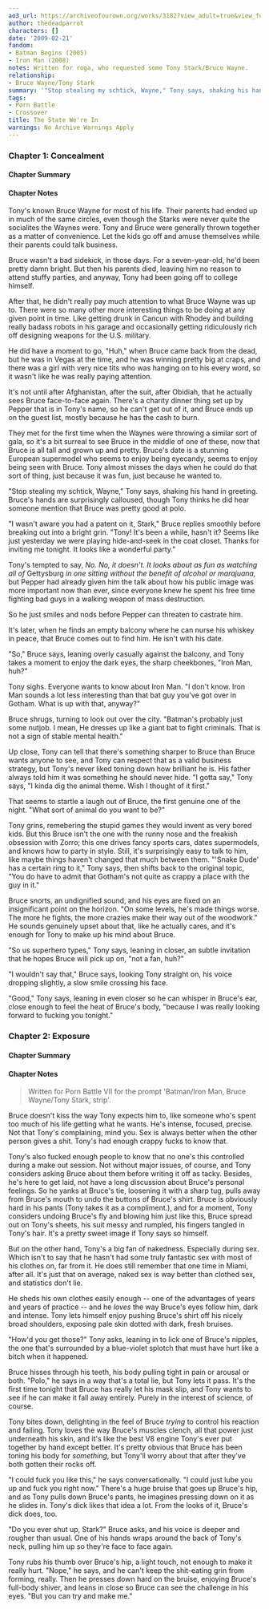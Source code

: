 ```yaml
---
ao3_url: https://archiveofourown.org/works/3182?view_adult=true&view_full_work=true
author: thedeadparrot
characters: []
date: '2009-02-21'
fandom:
- Batman Begins (2005)
- Iron Man (2008)
notes: Written for roga, who requested some Tony Stark/Bruce Wayne.
relationship:
- Bruce Wayne/Tony Stark
summary: '"Stop stealing my schtick, Wayne," Tony says, shaking his hand in greeting.'
tags:
- Porn Battle
- Crossover
title: The State We're In
warnings: No Archive Warnings Apply
---
```


### Chapter 1: Concealment


#### Chapter Summary



#### Chapter Notes



Tony's known Bruce Wayne for most of his life. Their parents had ended up in much of the same circles, even though the Starks were never quite the socialites the Waynes were. Tony and Bruce were generally thrown together as a matter of convenience. Let the kids go off and amuse themselves while their parents could talk business.

Bruce wasn't a bad sidekick, in those days. For a seven-year-old, he'd been pretty damn bright. But then his parents died, leaving him no reason to attend stuffy parties, and anyway, Tony had been going off to college himself.

After that, he didn't really pay much attention to what Bruce Wayne was up to. There were so many other more interesting things to be doing at any given point in time. Like getting drunk in Cancun with Rhodey and building really badass robots in his garage and occasionally getting ridiculously rich off designing weapons for the U.S. military.

He did have a moment to go, "Huh," when Bruce came back from the dead, but he was in Vegas at the time, and he was winning pretty big at craps, and there was a girl with very nice tits who was hanging on to his every word, so it wasn't like he was really paying attention.

It's not until after Afghanistan, after the suit, after Obidiah, that he actually sees Bruce face-to-face again. There's a charity dinner thing set up by Pepper that is in Tony's name, so he can't get out of it, and Bruce ends up on the guest list, mostly because he has the cash to burn.

They met for the first time when the Waynes were throwing a similar sort of gala, so it's a bit surreal to see Bruce in the middle of one of these, now that Bruce is all tall and grown up and pretty. Bruce's date is a stunning European supermodel who seems to enjoy being eyecandy, seems to enjoy being seen with Bruce. Tony almost misses the days when he could do that sort of thing, just because it was fun, just because he wanted to.

"Stop stealing my schtick, Wayne," Tony says, shaking his hand in greeting. Bruce's hands are surprisingly calloused, though Tony thinks he did hear someone mention that Bruce was pretty good at polo.

"I wasn't aware you had a patent on it, Stark," Bruce replies smoothly before breaking out into a bright grin. "Tony! It's been a while, hasn't it? Seems like just yesterday we were playing hide-and-seek in the coat closet. Thanks for inviting me tonight. It looks like a wonderful party."

Tony's tempted to say, *No. No, it doesn't. It looks about as fun as watching all of* Gettysburg *in one sitting without the benefit of alcohol or marajuana,* but Pepper had already given him the talk about how his public image was more important now than ever, since everyone knew he spent his free time fighting bad guys in a walking weapon of mass destruction.

So he just smiles and nods before Pepper can threaten to castrate him.

It's later, when he finds an empty balcony where he can nurse his whiskey in peace, that Bruce comes out to find him. He isn't with his date.

"So," Bruce says, leaning overly casually against the balcony, and Tony takes a moment to enjoy the dark eyes, the sharp cheekbones, "Iron Man, huh?"

Tony sighs. Everyone wants to know about Iron Man. "I don't know. Iron Man sounds a lot less interesting than that bat guy you've got over in Gotham. What is up with that, anyway?"

Bruce shrugs, turning to look out over the city. "Batman's probably just some nutjob. I mean, He dresses up like a giant bat to fight criminals. That is not a sign of stable mental health."

Up close, Tony can tell that there's something sharper to Bruce than Bruce wants anyone to see, and Tony can respect that as a valid business strategy, but Tony's never liked toning down how brilliant he is. His father always told him it was something he should never hide. "I gotta say," Tony says, "I kinda dig the animal theme. Wish I thought of it first."

That seems to startle a laugh out of Bruce, the first genuine one of the night. "What sort of animal do you want to be?"

Tony grins, remebering the stupid games they would invent as very bored kids. But this Bruce isn't the one with the runny nose and the freakish obsession with Zorro; this one drives fancy sports cars, dates supermodels, and knows how to party in style. Still, it's surprisingly easy to talk to him, like maybe things haven't changed that much between them. "'Snake Dude' has a certain ring to it," Tony says, then shifts back to the original topic, "You do have to admit that Gotham's not quite as crappy a place with the guy in it."

Bruce snorts, an undignified sound, and his eyes are fixed on an insignificant point on the horizon. "On some levels, he's made things worse. The more he fights, the more crazies make their way out of the woodwork." He sounds genuinely upset about that, like he actually cares, and it's enough for Tony to make up his mind about Bruce.

"So us superhero types," Tony says, leaning in closer, an subtle invitation that he hopes Bruce will pick up on, "not a fan, huh?"

"I wouldn't say that," Bruce says, looking Tony straight on, his voice dropping slightly, a slow smile crossing his face.

"Good," Tony says, leaning in even closer so he can whisper in Bruce's ear, close enough to feel the heat of Bruce's body, "because I was really looking forward to fucking you tonight."


### Chapter 2: Exposure


#### Chapter Summary



#### Chapter Notes



> Written for Porn Battle VII for the prompt 'Batman/Iron Man, Bruce Wayne/Tony Stark, strip'.
> 
> 


Bruce doesn't kiss the way Tony expects him to, like someone who's spent too much of his life getting what he wants. He's intense, focused, precise. Not that Tony's complaining, mind you. Sex is always better when the other person gives a shit. Tony's had enough crappy fucks to know that.

Tony's also fucked enough people to know that no one's this controlled during a make out session. Not without major issues, of course, and Tony considers asking Bruce about them before writing it off as tacky. Besides, he's here to get laid, not have a long discussion about Bruce's personal feelings. So he yanks at Bruce's tie, loosening it with a sharp tug, pulls away from Bruce's mouth to undo the buttons of Bruce's shirt. Bruce is obviously hard in his pants (Tony takes it as a compliment.), and for a moment, Tony considers undoing Bruce's fly and blowing him just like this, Bruce spread out on Tony's sheets, his suit messy and rumpled, his fingers tangled in Tony's hair. It's a pretty sweet image if Tony says so himself.

But on the other hand, Tony's a big fan of nakedness. Especially during sex. Which isn't to say that he hasn't had some truly fantastic sex with most of his clothes on, far from it. He does still remember that one time in Miami, after all. It's just that on average, naked sex is way better than clothed sex, and statistics don't lie.

He sheds his own clothes easily enough -- one of the advantages of years and years of practice -- and he *loves* the way Bruce's eyes follow him, dark and intense. Tony lets himself enjoy pushing Bruce's shirt off his nicely broad shoulders, exposing pale skin dotted with dark, fresh bruises.

"How'd you get those?" Tony asks, leaning in to lick one of Bruce's nipples, the one that's surrounded by a blue-violet splotch that must have hurt like a bitch when it happened.

Bruce hisses through his teeth, his body pulling tight in pain or arousal or both. "Polo," he says in a way that's a total lie, but Tony lets it pass. It's the first time tonight that Bruce has really let his mask slip, and Tony wants to see if he can make it fall away entirely. Purely in the interest of science, of course.

Tony bites down, delighting in the feel of Bruce *trying* to control his reaction and failing. Tony loves the way Bruce's muscles clench, all that power just underneath his skin, and it's like the best V8 engine Tony's ever put together by hand except better. It's pretty obvious that Bruce has been toning his body for *something*, but Tony'll worry about that after they've both gotten their rocks off.

"I could fuck you like this," he says conversationally. "I could just lube you up and fuck you right now." There's a huge bruise that goes up Bruce's hip, and as Tony pulls down Bruce's pants, he imagines pressing down on it as he slides in. Tony's dick likes that idea a lot. From the looks of it, Bruce's dick does, too.

"Do you ever shut up, Stark?" Bruce asks, and his voice is deeper and rougher than usual. One of his hands wraps around the back of Tony's neck, pulling him up so they're face to face again.

Tony rubs his thumb over Bruce's hip, a light touch, not enough to make it really hurt. "Nope," he says, and he can't keep the shit-eating grin from forming, really. Then he presses down hard on the bruise, enjoying Bruce's full-body shiver, and leans in close so Bruce can see the challenge in his eyes. "But you can try and make me."


